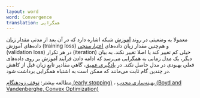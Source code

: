 ```yaml
---
layout: word
word: Convergence
translation: همگرایی
---
```


معمولا به وضعیتی در روند [آموزش](/T/training) شبکه اشاره دارد که در آن بعد از مدتی مقدار [زیان](/L/loss) داده‌های آموزش (training loss) و هم‌چنین مقدار زیان داده‌های [اعتبارسنجی](/V/validation) (validation loss) در هر تکرار (iteration) خیلی کم تغییر کند یا اصلا تغییر نکند. به بیان دیگر، یک مدل زمانی به همگرایی می‌رسد که ادامه دادن فرآیند آموزش بر روی داده‌های فعلی بهبودی در مدل حاصل نکند. در [یادگیری عمیق](/D/deep_model)، گاهی مقادیر تابع زیان قبل از کاهش در چندین گام ثابت می‌مانند که ممکن است به اشتباه همگرایی برداشت شود.

مطالعه بیشتر: [توقف زودهنگام (early stopping)](/E/early_stopping) ، [بهینه‌سازی محدب (Boyd and Vandenberghe, Convex Optimization)](https://web.stanford.edu/~boyd/cvxbook/bv_cvxbook.pdf)
